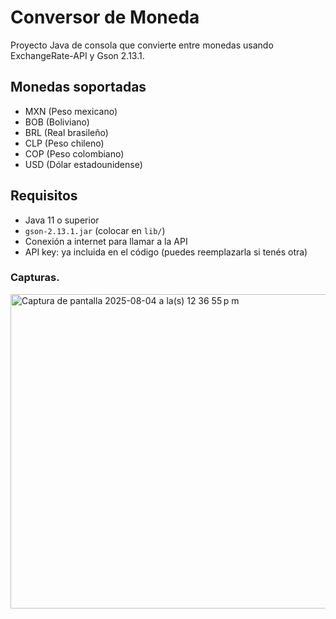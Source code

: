 # Conversor de Moneda

Proyecto Java de consola que convierte entre monedas usando ExchangeRate-API y Gson 2.13.1.

## Monedas soportadas

- MXN (Peso mexicano)
- BOB (Boliviano)
- BRL (Real brasileño)
- CLP (Peso chileno)
- COP (Peso colombiano)
- USD (Dólar estadounidense)

## Requisitos

- Java 11 o superior
- `gson-2.13.1.jar` (colocar en `lib/`)
- Conexión a internet para llamar a la API
- API key: ya incluida en el código (puedes reemplazarla si tenés otra)

### Capturas.
<img width="1310" height="503" alt="Captura de pantalla 2025-08-04 a la(s) 12 36 55 p m" src="https://github.com/user-attachments/assets/83f8d88e-139d-48b8-a176-02b86821da77" />
